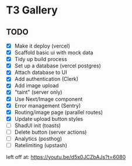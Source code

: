 # T3 Gallery

## TODO

- [x] Make it deploy (vercel)
- [x] Scaffold basic ui with mock data
- [x] Tidy up build process
- [x] Set up a database (vercel postgres)
- [x] Attach database to UI
- [x] Add authentication (Clerk)
- [x] Add image upload
- [x] "taint" (server only)
- [x] Use Next/Image component
- [x] Error management (Sentry)
- [x] Routing/image page (parallel routes)
- [x] Update upload button styles
- [ ] ShadUI init (toasts)
- [ ] Delete button (server actions)
- [ ] Analytics (posthog)
- [ ] Ratelimiting (upstash)

left off at: https://youtu.be/d5x0JCZbAJs?t=6080
